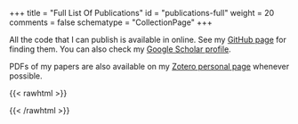 +++
title = "Full List Of Publications"
id = "publications-full"
weight = 20
comments = false
schematype = "CollectionPage"
+++

All the code that I can publish is available in online. See my
[GitHub page](https://github.com/00sapo) for finding them.
You can also check my [Google Scholar profile](https://scholar.google.it/citations?hl=en&pli=1&user=qkEXQTgAAAAJ).

PDFs of my papers are also available on my [Zotero personal page](https://www.zotero.org/fsimonetta) whenever possible.

{{< rawhtml >}}

<!--
see BibBase help page to understand the following line: https://bibbase.org/help
* jsonp=1 is needed for requesting the javascript
* other options customize the entries
* try adding nocache=1 to force updating
-->
<link rel="stylesheet" href="/css/bibbase.css" type="text/css" media="screen">
<script src="https://bibbase.org/show?bib=https%3A%2F%2Fbibbase.org%2Fzotero-mypublications%2Ffsimonetta&jsonp=1&group0=type&sort=-year&theme=bullets&authorFirst=1&fullnames=0&owner=simonetta&commas=true&noTitleLinks=true&noIndex=true&folding=1&showSearch=true&urlLabel=Web"></script>

<script type="text/javascript">

    // Save a reference to the original function
    var originalToggleGroup = toggleGroup;

    // Create a new function that wraps the original function
    toggleGroup = function() {
        // Call the original function
        originalToggleGroup.apply(this, arguments);

        // Then call tweakingFunc
        tweakingFunc();
    }

    function tweakingFunc() {
        // 1.
        var bibbaseIconTextElements = document.querySelectorAll('.bibbase_icon_text');
        bibbaseIconTextElements.forEach(function(element) {
            if (element.textContent === ' paper') {
                element.textContent = ' Zotero';
                element.classList.add('ai', 'ai-zotero');
                var siblingBibbaseIcon = element.parentNode.querySelector('.bibbase_icon');
                if (siblingBibbaseIcon) {
                    siblingBibbaseIcon.parentNode.removeChild(siblingBibbaseIcon);
                }
            } else if (element.textContent === 'Web') {
                element.textContent = ' Web';
                element.classList.add('fa-regular', 'fa-arrow-up-right-from-square');
                var siblingBibbaseIcon = element.parentNode.querySelector('.bibbase_icon');
                if (siblingBibbaseIcon) {
                    siblingBibbaseIcon.parentNode.removeChild(siblingBibbaseIcon);
                }
            }
        });

        // 2.
        var doiElements = document.querySelectorAll('.doi');
        doiElements.forEach(function(element) {
            // Remove all span elements
            var spanElements = element.querySelectorAll('span');
            spanElements.forEach(function(span) {
                span.parentNode.removeChild(span);
            });
            element.classList.add('ai', 'ai-doi');
            element.textContent = ' DOI';
        });
    }

</script>

{{< /rawhtml >}}
